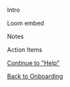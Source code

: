Intro

Loom embed

Notes

Action Items

[Continue to "Help"](https://github.com/bootcamp-students/Resources/wiki/Onboarding-%7C-Help)

[Back to Onboarding](https://github.com/bootcamp-students/Resources/wiki/Syllabus#onboarding)